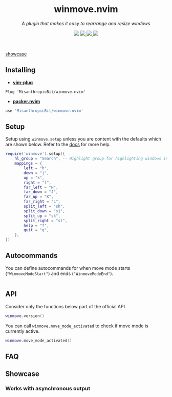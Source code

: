 <div align="center">
  <br />
  <h1>winmove.nvim</h1>
  <p><i>A plugin that makes it easy to rearrange and resize windows</i></p>
  <p>
    <img src="https://img.shields.io/badge/version-0.1.0-blue?style=flat-square" />
    <a href="https://luarocks.org/modules/MisanthropicBit/winmove.nvim">
        <img src="https://img.shields.io/luarocks/v/MisanthropicBit/winmove.nvim?logo=lua&color=purple" />
    </a>
    <a href="/.github/workflows/tests.yml">
        <img src="https://img.shields.io/github/actions/workflow/status/MisanthropicBit/winmove.nvim/tests.yml?branch=master&style=flat-square" />
    </a>
    <a href="/LICENSE">
        <img src="https://img.shields.io/github/license/MisanthropicBit/winmove.nvim?style=flat-square" />
    </a>
  </p>
  <br />
</div>

[showcase](#showcase)

## Installing

* **[vim-plug](https://github.com/junegunn/vim-plug)**

```vim
Plug 'MisanthropicBit/winmove.nvim'
```

* **[packer.nvim](https://github.com/wbthomason/packer.nvim)**

```lua
use 'MisanthropicBit/winmove.nvim'
```

## Setup

Setup using `winmove.setup` unless you are content with the defaults which are
shown below. Refer to the [docs](doc/winmove.txt) for more help.

```lua
require('winmove').setup({
    hl_group = "Search", -- Highlight group for highlighting windows in move mode
    mappings = {
        left = "h",
        down = "j",
        up = "k",
        right = "l",
        far_left = "H",
        far_down = "J",
        far_up = "K",
        far_right = "L",
        split_left = "sh",
        split_down = "sj",
        split_up = "sk",
        split_right = "sl",
        help = "?",
        quit = "q",
    },
})
```

## Autocommands

You can define autocommands for when move mode starts (`"WinmoveModeStart"`) and
ends (`"WinmoveModeEnd"`).

```lua

```

## API

Consider only the functions below part of the official API.

```lua
winmove.version()
```

You can call `winmove.move_mode_activated` to check if move mode is currently
active.

```lua
winmove.move_mode_activated()
```

## FAQ

## Showcase

### Works with asynchronous output
